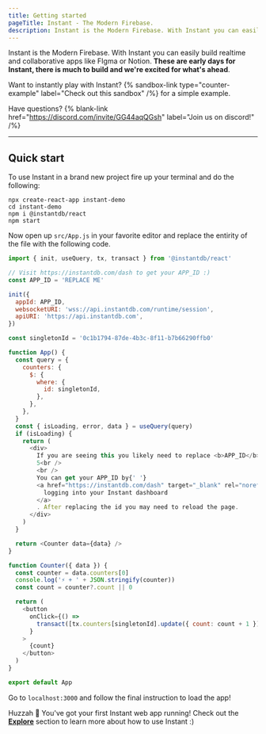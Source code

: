 ```yaml
---
title: Getting started
pageTitle: Instant - The Modern Firebase.
description: Instant is the Modern Firebase. With Instant you can easily build realtime and collaborative apps like FIgma or Notion.
---
```


Instant is the Modern Firebase. With Instant you can easily build realtime and collaborative apps like FIgma or Notion. **These are early days for Instant, there is much to build and we're excited for what's ahead**.

Want to instantly play with Instant? {% sandbox-link type="counter-example" label="Check out this sandbox" /%} for a simple example.

Have questions? {% blank-link href="https://discord.com/invite/GG44aqQGsh" label="Join us on discord!" /%}

---

## Quick start

To use Instant in a brand new project fire up your terminal and do the following:

```shell
npx create-react-app instant-demo
cd instant-demo
npm i @instantdb/react
npm start
```

Now open up `src/App.js` in your favorite editor and replace the entirity of the file with the following code.

```javascript
import { init, useQuery, tx, transact } from '@instantdb/react'

// Visit https://instantdb.com/dash to get your APP_ID :)
const APP_ID = 'REPLACE ME'

init({
  appId: APP_ID,
  websocketURI: 'wss://api.instantdb.com/runtime/session',
  apiURI: 'https://api.instantdb.com',
})

const singletonId = '0c1b1794-87de-4b3c-8f11-b7b66290ffb0'

function App() {
  const query = {
    counters: {
      $: {
        where: {
          id: singletonId,
        },
      },
    },
  }
  const { isLoading, error, data } = useQuery(query)
  if (isLoading) {
    return (
      <div>
        If you are seeing this you likely need to replace <b>APP_ID</b> on line
        5<br />
        <br />
        You can get your APP_ID by{' '}
        <a href="https://instantdb.com/dash" target="_blank" rel="noreferrer">
          logging into your Instant dashboard
        </a>
        . After replacing the id you may need to reload the page.
      </div>
    )
  }

  return <Counter data={data} />
}

function Counter({ data }) {
  const counter = data.counters[0]
  console.log('⚡ + ' + JSON.stringify(counter))
  const count = counter?.count || 0

  return (
    <button
      onClick={() =>
        transact([tx.counters[singletonId].update({ count: count + 1 })])
      }
    >
      {count}
    </button>
  )
}

export default App
```

Go to `localhost:3000` and follow the final instruction to load the app!

Huzzah 🎉 You've got your first Instant web app running! Check out the [**Explore**](/docs/init) section to learn more about how to use Instant :)
